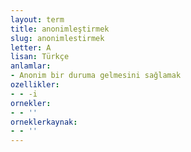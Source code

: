 ```yaml
---
layout: term
title: anonimleştirmek
slug: anonimlestirmek
letter: A
lisan: Türkçe
anlamlar:
- Anonim bir duruma gelmesini sağlamak
ozellikler:
- - -i
ornekler:
- - ''
orneklerkaynak:
- - ''
---
```

